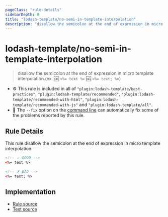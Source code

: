 ```yaml
---
pageClass: "rule-details"
sidebarDepth: 0
title: "lodash-template/no-semi-in-template-interpolation"
description: "disallow the semicolon at the end of expression in micro template interpolation.(ex. :ok: `<%= text %>` :ng: `<%= text; %>`)"
---
```

# lodash-template/no-semi-in-template-interpolation
> disallow the semicolon at the end of expression in micro template interpolation.(ex. :ok: `<%= text %>` :ng: `<%= text; %>`)

- :gear: This rule is included in all of `"plugin:lodash-template/best-practices"`, `"plugin:lodash-template/recommended"`, `"plugin:lodash-template/recommended-with-html"`, `"plugin:lodash-template/recommended-with-js"` and `"plugin:lodash-template/all"`.
- :wrench: The `--fix` option on the [command line](https://eslint.org/docs/user-guide/command-line-interface#fixing-problems) can automatically fix some of the problems reported by this rule.

## Rule Details

This rule disallow the semicolon at the end of expression in micro template interpolation.

<eslint-code-block fix :rules="{'lodash-template/no-semi-in-template-interpolation': ['error']}">

```html
<!-- ✓ GOOD -->
<%= text %>

<!-- ✗ BAD -->
<%= text; %>
```

</eslint-code-block>

## Implementation

- [Rule source](https://github.com/ota-meshi/eslint-plugin-lodash-template/blob/master/lib/rules/no-semi-in-template-interpolation.js)
- [Test source](https://github.com/ota-meshi/eslint-plugin-lodash-template/blob/master/tests/lib/rules/no-semi-in-template-interpolation.js)
